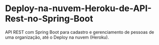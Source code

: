 # Deploy-na-nuvem-Heroku-de-API-Rest-no-Spring-Boot

API REST com Spring Boot para cadastro e gerenciamento de pessoas de uma organização,
até o Deploy na nuvem (Heroku).
